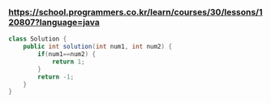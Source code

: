 ### https://school.programmers.co.kr/learn/courses/30/lessons/120807?language=java

```java
class Solution {
    public int solution(int num1, int num2) {
        if(num1==num2) {
            return 1;
        }
        return -1;
    }
}
```